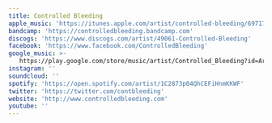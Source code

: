 ```yaml
---
title: Controlled Bleeding
apple_music: 'https://itunes.apple.com/artist/controlled-bleeding/6971763'
bandcamp: 'https://controlledbleeding.bandcamp.com'
discogs: 'https://www.discogs.com/artist/49061-Controlled-Bleeding'
facebook: 'https://www.facebook.com/ControlledBleeding'
google_music: >-
   https://play.google.com/store/music/artist/Controlled_Bleeding?id=Aragj27kj23kkebdakesm6qr634
instagram: ''
soundcloud: ''
spotify: 'https://open.spotify.com/artist/1C2873p04QhCEFiHnmKKWF'
twitter: 'https://twitter.com/contbleeding'
website: 'http://www.controlledbleeding.com'
youtube: ''
---
```

